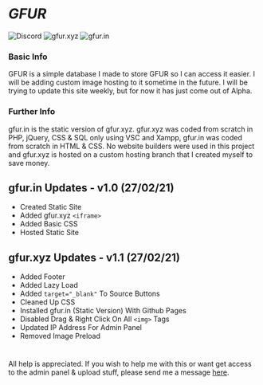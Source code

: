 # **_GFUR_**

![Discord](https://img.shields.io/discord/733679602064556094) ![gfur.xyz](https://img.shields.io/website?down_color=red&down_message=gfur.xyz%20-%20offline&up_color=blue&up_message=gfur.xyz%20-%20online&url=http%3A%2F%2Fgfur.xyz) ![gfur.in](https://img.shields.io/website?down_color=red&down_message=gfur.in%20-%20offline&up_color=blue&up_message=gfur.in%20-%20online&url=http%3A%2F%2Fgfur.in)

### Basic Info

GFUR is a simple database I made to store GFUR so I can access it easier. I will be adding custom image hosting to it sometime in the future. I will be trying to update this site weekly, but for now it has just come out of Alpha.

### Further Info

gfur.in is the static version of gfur.xyz. gfur.xyz was coded from scratch in PHP, jQuery, CSS & SQL only using VSC and Xampp, gfur.in was coded from scratch in HTML & CSS. No website builders were used in this project and gfur.xyz is hosted on a custom hosting branch that I created myself to save money.

## gfur.in Updates - v1.0 (27/02/21)

* Created Static Site
* Added gfur.xyz `<iframe>`
* Added Basic CSS
* Hosted Static Site

## gfur.xyz Updates - v1.1 (27/02/21)

* Added Footer 
* Added Lazy Load 
* Added `target="_blank"` To Source Buttons
* Cleaned Up CSS
* Installed gfur.in (Static Version) With Github Pages
* Disabled Drag & Right Click On All `<img>` Tags
* Updated IP Address For Admin Panel
* Removed Image Preload

#

All help is appreciated. If you wish to help me with this or want get access to the admin panel & upload stuff, please send me a message [here](https://telegram.me/HydyFox).
